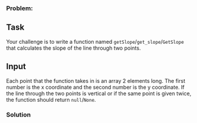 ### Problem:
<h2 id="task">Task</h2>
<p>Your challenge is to write a function named <code>getSlope</code>/<code>get_slope</code>/<code>GetSlope</code> that calculates the slope of the line through two points.</p>
<h2 id="input">Input</h2>
<p>Each point that the function takes in is an array 2 elements long. The first number is the x coordinate and the second number is the y coordinate.
If the line through the two points is vertical or if the same point is given twice, the function should return <code>null</code>/<code>None</code>.</p>

### Solution